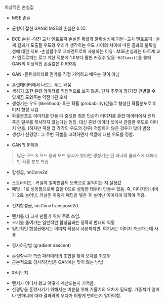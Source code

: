 이상적인 손실값 
* MSE 손실 
- 균형이 잡힌 GAN의 MSE의 손실은 0.25
* BCE 손실 
-이진 교차 엔트로피 손실은 확률과 불확실성에 기반 
-교차 엔트로피 : 실제 결과가 도출될 우도와 우리가 생각하는 우도 사이의 차이에 따른 결과의 불확실성에 대한 지표
-손실함수로 교차엔트로피 사용하는 이유 : MSE손실과는 다르게 교차 엔트로피는 로그 계산 덕분에 1.0보다 훨씬 커질수 있음
-`BCELoss()`를 쓸때 GAN의 이상적인 손실값은 0.693임

* GAN
-훈련데이터로 뭔가를 직접 기억하고 배우는 것이 아님
- 훈련데이터에서 나오는 우도 배움
- 생성기 또한 훈련 데이터를 직접적으로 보지 않음. 단지 추후에 참/거짓 판별할 수 있게끔 도와주는 역전파된 오차 
- 생성기는 우도 (likelihood) 혹은 확률 (probability)값들로 형성된 확률분포로 이미지 형성 시킴
- 확률분포로 이미지를 만들 떄 중요한 점은 단순히 이미지를 훈련 데이터에서 전체 혹은 일부를 복사하지 않는다는 점임. 대신 훈련 데이터 셋에서 관찰한 우도로 이미지 만듦. 
(하지만 픽셀 값 각각의 우도의 경우) 적합하지 않은 경우가 많이 발생. 
- 생성기 신경망 : 그 주변 픽셀을 고려하면서 색깔에 대한 우도를 정함. 

* GAN의 문제점 
> 많은 모드 & 모드 붕괴
모드 붕괴가 왔다면 생성기는 단 하나의 클래스에 대해서만 확률 분포 학습

* 합성곱, nnConv2d
- 스트라이드 : 커널이 얼마만큼의 보폭으로 움직이는 지 설정값
- 패딩 : 1로 설정함으로써 값을 0으로 설정한 테두리 만들수 있음. 즉, 이미지의 너비가 2로 늘어남. 커널은 이렇게 패딩을 넣은 후 늘어난 이미지에 대하여 적용.

* 전치합성곱, nn.ConvTranspose2d
- 텐서를 더 크게 만들기 위해 주로 쓰임. 
- 크기를 줄여가는 일반적인 합성곱과는 정확히 반대의 역활
- 일반적인 합성곱에서는 이미지 확장시 사용되지만, 여기서는 이미지 축소하는데 사용

* 경사하강법 (gradient descent)
- 손실함수가 학습 파라미터의 조합을 찾아 오차를 최호화
- 근본적으로 경사하강법은 GAN에는 맞지 않는 방법 


* 파이토치 
- 텐서가 어디서 왔고 어떻게 계산되는지 기억함. 
- 신경망을 훈련시키기 위해서는 미분을 위해 기울기의 오차가 필요함. 가중치가 얼마나 변하냐에 따라 결과와의 오차가 어떻게 변하는지 알아야함. 
